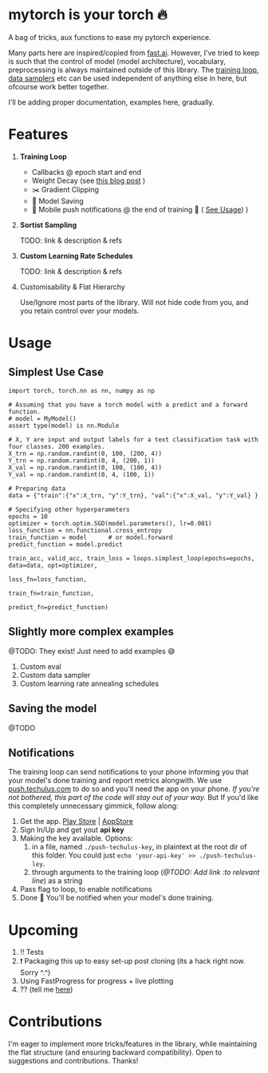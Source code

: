 # mytorch is your torch :fire:
A bag of tricks, aux functions to ease my pytorch experience.

Many parts here are inspired/copied from [fast.ai](https://github.com/fastai/fastai).
However, I've tried to keep is such that the control of model (model architecture), vocabulary, preprocessing is always maintained outside of this library.
The [training loop](./mytorch/loops.py), [data samplers](./mytorch/dataiters.py) etc can be used independent of anything else in here, but ofcourse work better together.

I'll be adding proper documentation, examples here, gradually.


# Features

1. **Training Loop**
    - Callbacks @ epoch start and end
    - Weight Decay (see [this blog post](https://www.fast.ai/2018/07/02/adam-weight-decay/) )
    - :scissors: Gradient Clipping
    - :floppy_disk: Model Saving 
    - :bell: Mobile push notifications @ the end of training :ghost: ( [See Usage](#notifications)) )
    
2. **Sortist Sampling** 
    
    TODO: link & description & refs
3. **Custom Learning Rate Schedules** 

    TODO: link & description & refs
4. Customisability & Flat Hierarchy
    
    Use/Ignore most parts of the library. Will not hide code from you, and you retain control over your models. 

# Usage


## Simplest Use Case
```
import torch, torch.nn as nn, numpy as np

# Assuming that you have a torch model with a predict and a forward function.
# model = MyModel()
assert type(model) is nn.Module

# X, Y are input and output labels for a text classification task with four classes. 200 examples.
X_trn = np.random.randint(0, 100, (200, 4))
Y_trn = np.random.randint(0, 4, (200, 1))
X_val = np.random.randint(0, 100, (100, 4))
Y_val = np.random.randint(0, 4, (100, 1))

# Preparing data
data = {"train":{"x":X_trn, "y":Y_trn}, "val":{"x":X_val, "y":Y_val} }

# Specifying other hyperparameters
epochs = 10
optimizer = torch.optim.SGD(model.parameters(), lr=0.001)
loss_function = nn.functional.cross_entropy
train_function = model      # or model.forward
predict_function = model.predict

train_acc, valid_acc, train_loss = loops.simplest_loop(epochs=epochs, data=data, opt=optimizer,
                                                        loss_fn=loss_function, 
                                                        train_fn=train_function,
                                                        predict_fn=predict_function)
```

## Slightly more complex examples

@TODO: They exist! Just need to add examples :sweat_smile:
1. Custom eval
2. Custom data sampler
3. Custom learning rate annealing schedules

## Saving the model
@TODO


## Notifications
The training loop can send notifications to your phone informing you that your model's done training and report metrics alongwith.
We use [push.techulus.com](https://push.techulus.com/) to do so and you'll need the app on your phone.
*If you're not bothered, this part of the code will stay out of your way.* 
But If you'd like this completely unnecessary gimmick, follow along:

1. Get the app. [Play Store](https://play.google.com/store/apps/details?id=com.techulus.push) |  [AppStore](https://itunes.apple.com/us/app/push-by-techulus/id1444391917?ls=1&mt=8)
2. Sign In/Up and get yout **api key**
3. Making the key available. Options:
    1. in a file, named `./push-techulus-key`, in plaintext at the root dir of this folder. You could just `echo 'your-api-key' >> ./push-techulus-ley`.
    2. through arguments to the training loop (_@TODO: Add link :to relevant line_) as a string
4. Pass flag to loop, to enable notifications
5. Done :balloon: You'll be notified when your model's done training.

# Upcoming
1. :bangbang: Tests
2. :exclamation: Packaging this up to easy set-up post cloning (its a hack right now. Sorry ^.^)
3. Using FastProgress for progress + live plotting
4. ?? (tell me [here](https://github.com/geraltofrivia/mytorch/issues))  

# Contributions
I'm eager to implement more tricks/features in the library, while maintaining the flat structure (and ensuring backward compatibility). 
Open to suggestions and contributions. Thanks! 

